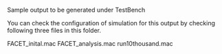 Sample output to be generated under TestBench

You can check the configuration of simulation for this output by checking following three files in this folder.

FACET_inital.mac
FACET_analysis.mac
run10thousand.mac
